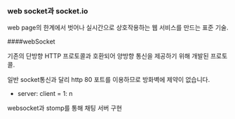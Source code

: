 ### web socket과 socket.io

web page의 한계에서 벗어나 실시간으로 상호작용하는 웹 서비스를 만드는 표준 기술.

####webSocket
 
 기존의 단방향 HTTP 프로토콜과 호환되어 양방향 통신을 제공하기 위해 개발된 프로토콜.
 
 일반 socket통신과 달리 http 80 포트를 이용하므로 방화벽에 제약이 없습니다.


  * server: client = 1: n
  
 websocket과 stomp를 통해 채팅 서버 구현
 
 

